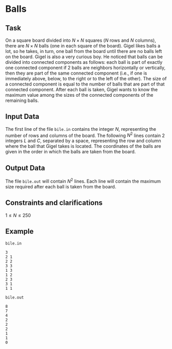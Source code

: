 # Balls

## Task

On a square board divided into $N \times N$ squares ($N$ rows and $N$ columns), there are $N \times N$ balls (one in each square of the board). Gigel likes balls a lot, so he takes, in turn, one ball from the board until there are no balls left on the board. Gigel is also a very curious boy. He noticed that balls can be divided into connected components as follows: each ball is part of exactly one connected component if 2 balls are neighbors horizontally or vertically, then they are part of the same connected component (i.e., if one is immediately above, below, to the right or to the left of the other). The size of a connected component is equal to the number of balls that are part of that connected component. After each ball is taken, Gigel wants to know the maximum value among the sizes of the connected components of the remaining balls.

## Input Data

The first line of the file `bile.in` contains the integer $N$, representing the number of rows and columns of the board. The following $N^2$ lines contain 2 integers $L$ and $C$, separated by a space, representing the row and column where the ball that Gigel takes is located. The coordinates of the balls are given in the order in which the balls are taken from the board.

## Output Data

The file `bile.out` will contain $N^2$ lines. Each line will contain the maximum size required after each ball is taken from the board.

## Constraints and clarifications

$1 \leq N \leq 250$

## Example

`bile.in`
```
3
2 1
2 2
3 3
1 3
1 2
2 3
3 1
1 1
```

`bile.out`
```
8
7
4
2
2
2
1
1
0
```